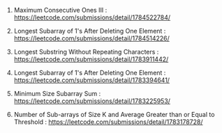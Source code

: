 1. Maximum Consecutive Ones III : https://leetcode.com/submissions/detail/1784522784/

2. Longest Subarray of 1's After Deleting One Element : https://leetcode.com/submissions/detail/1784514226/

3. Longest Substring Without Repeating Characters : https://leetcode.com/submissions/detail/1783911442/

4. Longest Subarray of 1's After Deleting One Element : https://leetcode.com/submissions/detail/1783394641/

5. Minimum Size Subarray Sum : https://leetcode.com/submissions/detail/1783225953/

6. Number of Sub-arrays of Size K and Average Greater than or Equal to Threshold : https://leetcode.com/submissions/detail/1783178728/